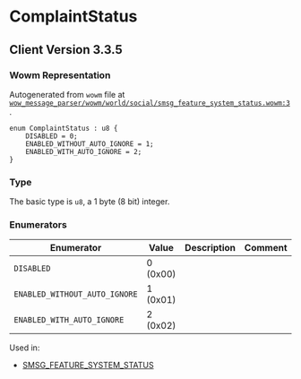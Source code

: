 # ComplaintStatus

## Client Version 3.3.5

### Wowm Representation

Autogenerated from `wowm` file at [`wow_message_parser/wowm/world/social/smsg_feature_system_status.wowm:3`](https://github.com/gtker/wow_messages/tree/main/wow_message_parser/wowm/world/social/smsg_feature_system_status.wowm#L3).

```rust,ignore
enum ComplaintStatus : u8 {
    DISABLED = 0;
    ENABLED_WITHOUT_AUTO_IGNORE = 1;
    ENABLED_WITH_AUTO_IGNORE = 2;
}
```
### Type
The basic type is `u8`, a 1 byte (8 bit) integer.
### Enumerators
| Enumerator | Value  | Description | Comment |
| --------- | -------- | ----------- | ------- |
| `DISABLED` | 0 (0x00) |  |  |
| `ENABLED_WITHOUT_AUTO_IGNORE` | 1 (0x01) |  |  |
| `ENABLED_WITH_AUTO_IGNORE` | 2 (0x02) |  |  |

Used in:
* [SMSG_FEATURE_SYSTEM_STATUS](smsg_feature_system_status.md)

